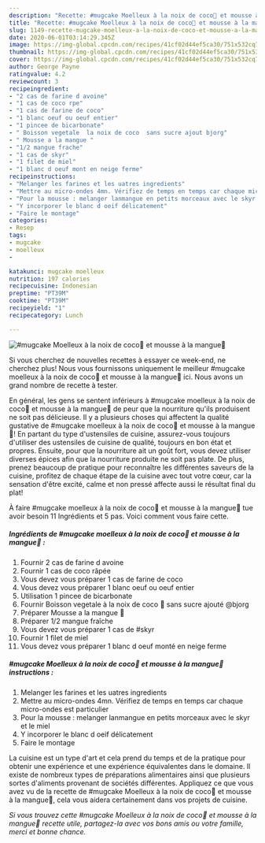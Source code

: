 ```yaml
---
description: "Recette: #mugcake Moelleux à la noix de coco🥥 et mousse à la mangue🥭"
title: "Recette: #mugcake Moelleux à la noix de coco🥥 et mousse à la mangue🥭"
slug: 1149-recette-mugcake-moelleux-a-la-noix-de-coco-et-mousse-a-la-mangue
date: 2020-06-01T03:14:29.345Z
image: https://img-global.cpcdn.com/recipes/41cf02d44ef5ca30/751x532cq70/mugcake-moelleux-a-la-noix-de-coco🥥-et-mousse-a-la-mangue🥭-photo-principale-de-la-recette.jpg
thumbnail: https://img-global.cpcdn.com/recipes/41cf02d44ef5ca30/751x532cq70/mugcake-moelleux-a-la-noix-de-coco🥥-et-mousse-a-la-mangue🥭-photo-principale-de-la-recette.jpg
cover: https://img-global.cpcdn.com/recipes/41cf02d44ef5ca30/751x532cq70/mugcake-moelleux-a-la-noix-de-coco🥥-et-mousse-a-la-mangue🥭-photo-principale-de-la-recette.jpg
author: George Payne
ratingvalue: 4.2
reviewcount: 3
recipeingredient:
- "2 cas de farine d avoine"
- "1 cas de coco rpe"
- "1 cas de farine de coco"
- "1 blanc oeuf ou oeuf entier"
- "1 pincee de bicarbonate"
- " Boisson vegetale  la noix de coco  sans sucre ajout bjorg"
- " Mousse a la mangue "
- "1/2 mangue frache"
- "1 cas de skyr"
- "1 filet de miel"
- "1 blanc d oeuf mont en neige ferme"
recipeinstructions:
- "Melanger les farines et les uatres ingredients"
- "Mettre au micro-ondes 4mn. Vérifiez de temps en temps car chaque micro-ondes est particulier"
- "Pour la mousse : melanger lanmangue en petits morceaux avec le skyr et le miel"
- "Y incorporer le blanc d oeif délicatement"
- "Faire le montage"
categories:
- Resep
tags:
- mugcake
- moelleux
- 

katakunci: mugcake moelleux  
nutrition: 197 calories
recipecuisine: Indonesian
preptime: "PT39M"
cooktime: "PT39M"
recipeyield: "1"
recipecategory: Lunch

---
```



![#mugcake Moelleux à la noix de coco🥥 et mousse à la mangue🥭](https://img-global.cpcdn.com/recipes/41cf02d44ef5ca30/751x532cq70/mugcake-moelleux-a-la-noix-de-coco🥥-et-mousse-a-la-mangue🥭-photo-principale-de-la-recette.jpg)

Si vous cherchez de nouvelles recettes à essayer ce week-end, ne cherchez plus! Nous vous fournissons uniquement le meilleur #mugcake moelleux à la noix de coco🥥 et mousse à la mangue🥭 ici. Nous avons un grand nombre de recette à tester.

En général, les gens se sentent inférieurs à #mugcake moelleux à la noix de coco🥥 et mousse à la mangue🥭 de peur que la nourriture qu'ils produisent ne soit pas délicieuse. Il y a plusieurs choses qui affectent la qualité gustative de #mugcake moelleux à la noix de coco🥥 et mousse à la mangue🥭! En partant du type d'ustensiles de cuisine, assurez-vous toujours d'utiliser des ustensiles de cuisine de qualité, toujours en bon état et propres. Ensuite, pour que la nourriture ait un goût fort, vous devez utiliser diverses épices afin que la nourriture produite ne soit pas plate. De plus, prenez beaucoup de pratique pour reconnaître les différentes saveurs de la cuisine, profitez de chaque étape de la cuisine avec tout votre cœur, car la sensation d'être excité, calme et non pressé affecte aussi le résultat final du plat!

<!--inarticleads1-->

À faire #mugcake moelleux à la noix de coco🥥 et mousse à la mangue🥭 tue avoir besoin 11 Ingrédients et 5 pas. Voici comment vous faire cette.

##### Ingrédients de #mugcake moelleux à la noix de coco🥥 et mousse à la mangue🥭 :

1. Fournir 2 cas de farine d avoine
1. Fournir 1 cas de coco râpée
1. Vous devez vous préparer 1 cas de farine de coco
1. Vous devez vous préparer 1 blanc oeuf ou oeuf entier
1. Utilisation 1 pincee de bicarbonate
1. Fournir  Boisson vegetale à la noix de coco 🥥 sans sucre ajouté @bjorg
1. Préparer  Mousse a la mangue 🥭
1. Préparer 1/2 mangue fraîche
1. Vous devez vous préparer 1 cas de #skyr
1. Fournir 1 filet de miel
1. Vous devez vous préparer 1 blanc d oeuf monté en neige ferme




<!--inarticleads2-->

##### #mugcake Moelleux à la noix de coco🥥 et mousse à la mangue🥭 instructions :

1. Melanger les farines et les uatres ingredients
1. Mettre au micro-ondes 4mn. Vérifiez de temps en temps car chaque micro-ondes est particulier
1. Pour la mousse : melanger lanmangue en petits morceaux avec le skyr et le miel
1. Y incorporer le blanc d oeif délicatement
1. Faire le montage




<!--inarticleads1-->

<p>
La cuisine est un type d'art et cela prend du temps et de la pratique pour obtenir une expérience et une expérience équivalentes dans le domaine. Il existe de nombreux types de préparations alimentaires ainsi que plusieurs sortes d'aliments provenant de sociétés différentes. Appliquez ce que vous avez vu de la recette de #mugcake Moelleux à la noix de coco🥥 et mousse à la mangue🥭, cela vous aidera certainement dans vos projets de cuisine.
</p>

<p>
<i>Si vous trouvez cette #mugcake Moelleux à la noix de coco🥥 et mousse à la mangue🥭 recette utile, partagez-la avec vos bons amis ou votre famille, merci et bonne chance.</i>
</p>

